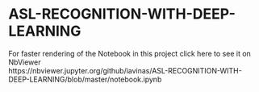 # ASL-RECOGNITION-WITH-DEEP-LEARNING
<p>
  For faster rendering of the Notebook in this project click here to see it on NbViewer
  <br>
  https://nbviewer.jupyter.org/github/iavinas/ASL-RECOGNITION-WITH-DEEP-LEARNING/blob/master/notebook.ipynb 
</p>
